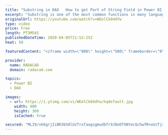 ```yaml
---
title: "Substring in DAX   How to get Part of String Field in Power BI Using DAX Expression"
excerpt: "Substring is one of the most common functions in many languages, However, there is no such function in DAX. There is a very simple way of doing it, which I am going to explain in this post. Substring means getting part of a string, for example from \"Reza Rad\", if I want to get the start starting from"
originalUrl: https://youtube.com/watch?v=WEelCk04dYw
type: video
price: Free
length: PT3M54S
publishedDateTime: 2020-04-05T21:52:25Z
heat: 50

featuredContent: "<iframe width=\"800\" height=\"500\" frameborder=\"0\" src=\"https://www.youtube.com/embed/WEelCk04dYw\" allow=\"accelerometer; autoplay; encrypted-media; gyroscope; picture-in-picture\" allowfullscreen></iframe>"

provider:
  name: RADACAD
  domain: radacad.com

topics:
  - Power BI
  - DAX

images:
  - url: https://i.ytimg.com/vi/WEelCk04dYw/hqdefault.jpg
    width: 480
    height: 360
    isCached: true

secured: "MLI9/vk6grjIiBR3bS0lUzTrxfaogsgmudbfr9J8eOTXNYecQchwfR+oUzTjsqLkGyQ8Y1KBijfSLcr4ROnFruDPQnwLHbMHfnYb/LfIIODZ86p8xmZWM5drLNJTOAFm1JMi5a8+O9st+XEADIfOdqRVMKyi0yOm9dxzsP3Ljd6rrCDvPFqIL3KyniT1wj+VBImJifV0oINm+gXUCcY71xuIeqFkFk3ItIDJnmaW+ifpZS3COwyBiNR9erAstQY58quB8Arxwo4Pef/n7HWHIaOllstVlx1ml+IjZrrqqRuDX+LTDRlPl/KD+ZM5BxjKalEMOtkdQ6mD3BK2JmQ9XTMuLFN9Xm73HPpbudpHcM+4yK/uhQMJzX2MYMfT6/Z5TmOq9KuuD+tuU1P+9o0Ma2RTRD071bRJvGDEqfrH78o=;e+pxSFrLnvbGT1Q28sLGgg=="
---
```


